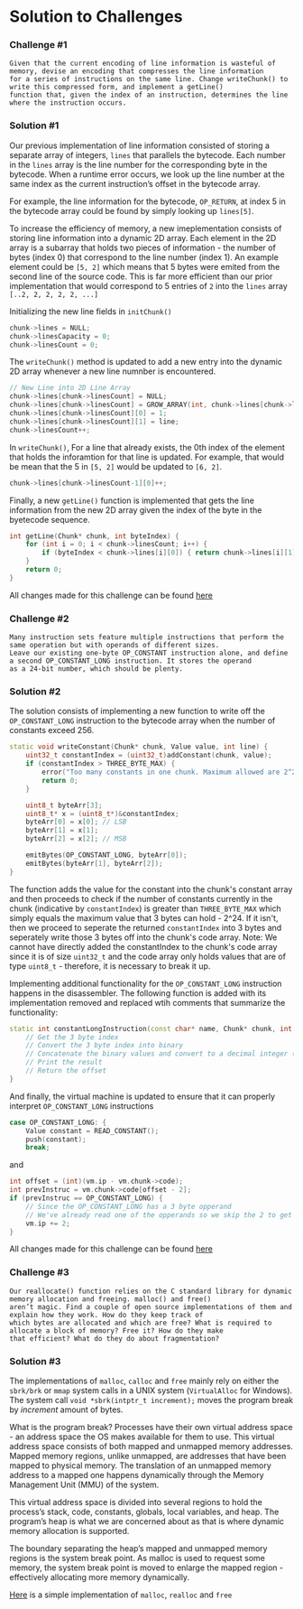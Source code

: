 # Solution to Challenges

### Challenge #1
```
Given that the current encoding of line information is wasteful of memory, devise an encoding that compresses the line information 
for a series of instructions on the same line. Change writeChunk() to write this compressed form, and implement a getLine()
function that, given the index of an instruction, determines the line where the instruction occurs.
```
### Solution #1
Our previous implementation of line information consisted of storing a separate array of integers, `lines` that parallels the bytecode. 
Each number in the `lines` array is the line number for the corresponding byte in the bytecode. When a runtime error occurs, we look up
the line number at the same index as the current instruction’s offset in the bytecode array.

For example, the line information for the bytecode, `OP_RETURN`, at index 5 in the bytecode array could be found by simply looking
up `lines[5]`. 

To increase the efficiency of memory, a new imeplementation consists of storing line information into a dynamic 2D array.
Each element in the 2D array is a subarray that holds two pieces of information - the number of bytes (index 0) that correspond to the
line number (index 1). An example element could be `[5, 2]` which means that 5 bytes were emited from the second line of the source code.
This is far more efficient than our prior implementation that would correspond to 5 entries of `2` into the `lines` array `[..2, 2, 2, 2, 2, ...]`

Initializing the new line fields in `initChunk()`
```c++
chunk->lines = NULL;
chunk->linesCapacity = 0;
chunk->linesCount = 0;
```

The `writeChunk()` method is updated to add a new entry into the dynamic 2D array whenever a new line numnber is encountered. 
```c++
// New Line into 2D Line Array
chunk->lines[chunk->linesCount] = NULL;
chunk->lines[chunk->linesCount] = GROW_ARRAY(int, chunk->lines[chunk->linesCount], 0, 2);
chunk->lines[chunk->linesCount][0] = 1;
chunk->lines[chunk->linesCount][1] = line; 
chunk->linesCount++;
```
In `writeChunk()`, For a line that already exists, the 0th index of the element that holds the inforamtion for that line is updated. For example, 
that would be mean that the 5 in `[5, 2]` would be updated to `[6, 2]`.
```c++
chunk->lines[chunk->linesCount-1][0]++;
```
Finally, a new `getLine()` function is implemented that gets the line information from the new 2D array given the index of the byte in the byetecode 
sequence.

```c++
int getLine(Chunk* chunk, int byteIndex) {
	for (int i = 0; i < chunk->linesCount; i++) {
		if (byteIndex < chunk->lines[i][0]) { return chunk->lines[i][1]; }
	}
	return 0;
} 
```
All changes made for this challenge can be found [here](https://github.com/JanatB/Bytecode-Virtual-Machine/commit/305cb1196aaf67a97db193c1499116d1e43ec9a8) 

### Challenge #2 
```
Many instruction sets feature multiple instructions that perform the same operation but with operands of different sizes. 
Leave our existing one-byte OP_CONSTANT instruction alone, and define a second OP_CONSTANT_LONG instruction. It stores the operand
as a 24-bit number, which should be plenty.
```
### Solution #2 

The solution consists of implementing a new function to write off the `OP_CONSTANT_LONG` instruction to the bytecode array when the number of constants exceed 256. 
```c++
static void writeConstant(Chunk* chunk, Value value, int line) {
	uint32_t constantIndex = (uint32_t)addConstant(chunk, value);
	if (constantIndex > THREE_BYTE_MAX) {
		error("Too many constants in one chunk. Maximum allowed are 2^24.");
		return 0;
	}

	uint8_t byteArr[3];
	uint8_t* x = (uint8_t*)&constantIndex;
	byteArr[0] = x[0]; // LSB
	byteArr[1] = x[1];
	byteArr[2] = x[2]; // MSB

	emitBytes(OP_CONSTANT_LONG, byteArr[0]);
	emitBytes(byteArr[1], byteArr[2]);
}
```
The function adds the value for the constant into the chunk's constant array and then proceeds to check if the number of constants currently in the chunk (indicative by `constantIndex`) is greater than `THREE_BYTE_MAX` which simply equals the maximum value that 3 bytes can hold - 2^24. If it isn't, then we proceed to seperate the returned `constantIndex` into 3 bytes and seperately write those 3 bytes off into the chunk's code array. Note: We cannot have directly added the constantIndex to the chunk's code array since it is of size `uint32_t` and the code array only holds values that are of type `uint8_t` - therefore, it is necessary to break it up. 

Implementing additional functionality for the `OP_CONSTANT_LONG` instruction happens in the disassembler. The following function is added with its implementation removed and replaced wtih comments that summarize the functionality:
```c++
static int constantLongInstruction(const char* name, Chunk* chunk, int offset) {
	// Get the 3 byte index
	// Convert the 3 byte index into binary
	// Concatenate the binary values and convert to a decimal integer (the index)
	// Print the result
	// Return the offset
}
```
And finally, the virtual machine is updated to ensure that it can properly interpret `OP_CONSTANT_LONG` instructions
```c++
case OP_CONSTANT_LONG: {
	Value constant = READ_CONSTANT();
	push(constant);
	break;
```
and 
```c++
int offset = (int)(vm.ip - vm.chunk->code);
int prevInstruc = vm.chunk->code[offset - 2];
if (prevInstruc == OP_CONSTANT_LONG) {
	// Since the OP_CONSTANT_LONG has a 3 byte opperand 
	// We've already read one of the opperands so we skip the 2 to get to the next instruction
	vm.ip += 2; 
}
```
All changes made for this challenge can be found [here](https://github.com/JanatB/Bytecode-Virtual-Machine/commit/dbb94abe3505c55f66cb669f4a02a04d0ad84b20) 

### Challenge #3 
```
Our reallocate() function relies on the C standard library for dynamic memory allocation and freeing. malloc() and free() 
aren’t magic. Find a couple of open source implementations of them and explain how they work. How do they keep track of 
which bytes are allocated and which are free? What is required to allocate a block of memory? Free it? How do they make 
that efficient? What do they do about fragmentation?
```
### Solution #3 

The implementations of `malloc`, `calloc` and `free` mainly rely on either the `sbrk/brk` or `mmap` system calls in a UNIX system (`VirtualAlloc` for Windows). The system call `void *sbrk(intptr_t increment);` moves the program break by *increment* amount of bytes. 

What is the program break? Processes have their own virtual address space - an address space the OS makes available for them to use. This virtual address space consists of both mapped and unmapped memory addresses. Mapped memory regions, unlike unmapped, are addresses that have been mapped to physical memory. The translation of an unmapped memory address to a mapped one happens dynamically through the Memory Management Unit (MMU) of the system. 

This virtual address space is divided into several regions to hold the process’s stack, code, constants, globals, local variables, and heap. The program’s heap is what we are concerned about as that is where dynamic memory allocation is supported. 

The boundary separating the heap’s mapped and unmapped memory regions is the system break point. As malloc is used to request some memory, the system break point is moved to enlarge the mapped region - effectively allocating more memory dynamically.  

[Here](https://github.com/JanatB/Memory-Allocator) is a simple implementation of `malloc`, `realloc` and `free` 
